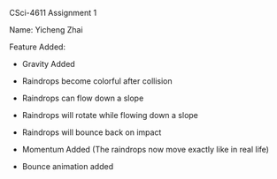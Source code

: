 CSci-4611 Assignment 1

Name: Yicheng Zhai

Feature Added:

- Gravity Added

- Raindrops become colorful after collision

- Raindrops can flow down a slope

- Raindrops will rotate while flowing down a slope

- Raindrops will bounce back on impact

- Momentum Added (The raindrops now move exactly like in real life)

- Bounce animation added
